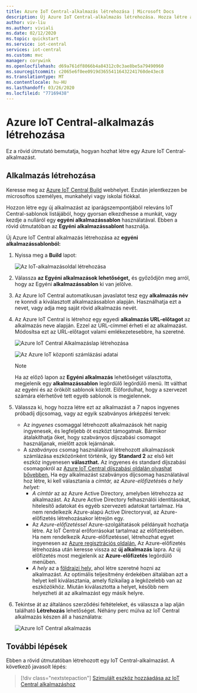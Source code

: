 ```yaml
---
title: Azure IoT Central-alkalmazás létrehozása | Microsoft Docs
description: Új Azure IoT Central-alkalmazás létrehozása. Hozza létre az alkalmazást az ingyenes díjszabási csomag vagy a standard díjcsomagok egyikével.
author: viv-liu
ms.author: viviali
ms.date: 02/12/2020
ms.topic: quickstart
ms.service: iot-central
services: iot-central
ms.custom: mvc
manager: corywink
ms.openlocfilehash: d69a761df8066b4a84312c0c3ae8be5a79490960
ms.sourcegitcommit: c2065e6f0ee0919d36554116432241760de43ec8
ms.translationtype: MT
ms.contentlocale: hu-HU
ms.lasthandoff: 03/26/2020
ms.locfileid: "77169438"
---
```

# <a name="create-an-azure-iot-central-application"></a>Azure IoT Central-alkalmazás létrehozása

Ez a rövid útmutató bemutatja, hogyan hozhat létre egy Azure IoT Central-alkalmazást.

## <a name="create-an-application"></a>Alkalmazás létrehozása

Keresse meg az [Azure IoT Central Build](https://aka.ms/iotcentral) webhelyet. Ezután jelentkezzen be microsoftos személyes, munkahelyi vagy iskolai fiókkal.

Hozzon létre egy új alkalmazást az iparágszempontjából releváns IoT Central-sablonok listájából, hogy gyorsan elkezdhesse a munkát, vagy kezdje a nulláról egy **egyéni alkalmazássablon** használatával. Ebben a rövid útmutatóban az **Egyéni alkalmazássablont** használja.

Új Azure IoT Central alkalmazás létrehozása az **egyéni alkalmazássablonból:**

1. Nyissa meg a **Build** lapot:

    ![Az IoT-alkalmazásoldal létrehozása](media/quick-deploy-iot-central/iotcentralcreate-new-application.png)

1. Válassza **az Egyéni alkalmazások lehetőséget,** és győződjön meg arról, hogy az Egyéni **alkalmazássablon** ki van jelölve.

1. Az Azure IoT Central automatikusan javaslatot tesz egy **alkalmazás név** re konndi a kiválasztott alkalmazássablon alapján. Használhatja ezt a nevet, vagy adja meg saját rövid alkalmazás nevét.

1. Az Azure IoT Central is létrehoz egy egyedi **alkalmazás URL-előtagot** az alkalmazás neve alapján. Ezzel az URL-címmel érheti el az alkalmazást. Módosítsa ezt az URL-előtagot valami emlékezetesebbre, ha szeretné.

    ![Azure IoT Central Alkalmazáslap létrehozása](media/quick-deploy-iot-central/iotcentralcreate-custom.png)

    ![Az Azure IoT központi számlázási adatai](media/quick-deploy-iot-central/iotcentralcreate-billinginfo.png)

    > [!NOTE]
    > Ha az előző lapon az **Egyéni alkalmazás** lehetőséget választotta, megjelenik egy **alkalmazássablon** legördülő legördülő menü. Itt válthat az egyéni és az örökölt sablonok között. Előfordulhat, hogy a szervezet számára elérhetővé tett egyéb sablonok is megjelennek.

1. Válassza ki, hogy hozza létre ezt az alkalmazást a 7 napos ingyenes próbadíj díjcsomag, vagy az egyik szabványos árképzési tervek:

    - Az *ingyenes* csomaggal létrehozott alkalmazások hét napig ingyenesek, és legfeljebb öt eszközt támogatnak. Bármikor átalakíthatja őket, hogy szabványos díjszabási csomagot használjanak, mielőtt azok lejárnának.
    - A *szabványos* csomag használatával létrehozott alkalmazások számlázása eszközönként történik, így **Standard 2** az első két eszköz ingyenesen **választhat.** Az ingyenes és standard díjszabási csomagokról az [Azure IoT Central díjszabási oldalán olvashat bővebben.](https://azure.microsoft.com/pricing/details/iot-central/) Ha egy alkalmazást szabványos díjcsomag használatával hoz létre, ki kell választania a *címtár,* az *Azure-előfizetés*és *a hely helyet:*
        - *A címtár* az az Azure Active Directory, amelyben létrehozza az alkalmazást. Az Azure Active Directory felhasználói identitásokat, hitelesítő adatokat és egyéb szervezeti adatokat tartalmaz. Ha nem rendelkezik Azure-alapú Active Directoryval, az Azure-előfizetés létrehozásakor létrejön egy.
        - Az *Azure-előfizetéssel* Azure-szolgáltatások példányait hozhatja létre. Az IoT Central erőforrásokat tartalmaz az előfizetésében. Ha nem rendelkezik Azure-előfizetéssel, létrehozhat egyet ingyenesen az [Azure regisztrációs oldalán.](https://aka.ms/createazuresubscription) Az Azure-előfizetés létrehozása után keresse vissza az **új alkalmazás** lapra. Az új előfizetés most megjelenik az **Azure-előfizetés** legördülő menüben.
        - *A hely* az a [földrajzi hely,](https://azure.microsoft.com/global-infrastructure/geographies/) ahol létre szeretné hozni az alkalmazást. Az optimális teljesítmény érdekében általában azt a helyet kell kiválasztania, amely fizikailag a legközelebb van az eszközökhöz. Miután kiválasztotta a helyet, később nem helyezheti át az alkalmazást egy másik helyre.

1. Tekintse át az általános szerződési feltételeket, és válassza a lap alján található **Létrehozás** lehetőséget. Néhány perc múlva az IoT Central alkalmazás készen áll a használatra:

    ![Azure IoT Central alkalmazás](media/quick-deploy-iot-central/iotcentral-application.png)

## <a name="next-steps"></a>További lépések

Ebben a rövid útmutatóban létrehozott egy IoT Central-alkalmazást. A következő javasolt lépés:

> [!div class="nextstepaction"]
> [Szimulált eszköz hozzáadása az IoT Central alkalmazáshoz](./quick-create-pnp-device.md)
